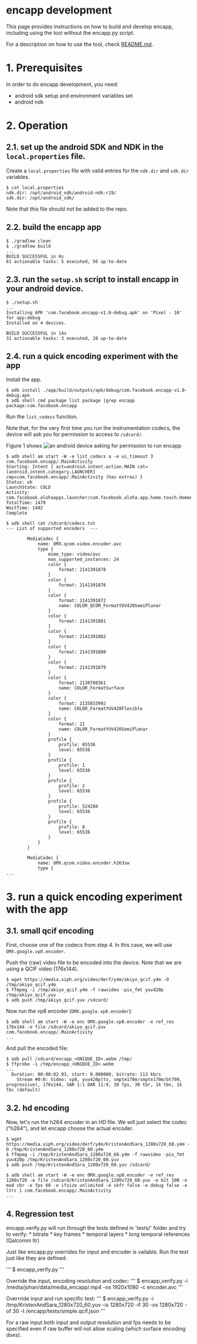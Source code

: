 # encapp development

This page provides instructions on how to build and develop encapp, including using the tool without the encapp.py script.

For a description on how to use the tool, check [README.md](README.md).


# 1. Prerequisites

In order to do encapp development, you need:
* android sdk setup and environment variables set
* android ndk


# 2. Operation

## 2.1. set up the android SDK and NDK in the `local.properties` file.

Create a `local.properties` file with valid entries for the `ndk.dir` and
`sdk.dir` variables.

```
$ cat local.properties
ndk.dir: /opt/android_ndk/android-ndk-r19/
sdk.dir: /opt/android_sdk/
```

Note that this file should not be added to the repo.

## 2.2. build the encapp app

```
$ ./gradlew clean
$ ./gradlew build
...
BUILD SUCCESSFUL in 6s
61 actionable tasks: 5 executed, 56 up-to-date
```

## 2.3. run the `setup.sh` script to install encapp in your android device.

```
$ ./setup.sh
...
Installing APK 'com.facebook.encapp-v1.0-debug.apk' on 'Pixel - 10' for app:debug
Installed on 4 devices.

BUILD SUCCESSFUL in 14s
31 actionable tasks: 3 executed, 28 up-to-date
```

## 2.4. run a quick encoding experiment with the app

Install the app.
```
$ adb install ./app/build/outputs/apk/debug/com.facebook.encapp-v1.0-debug.apk
$ adb shell cmd package list package |grep encapp
package:com.facebook.encapp
```

Run the `list_codecs` function.

Note that, for the very first time you run the instrumentation codecs, the
device will ask you for permission to access to `/sdcard/`.

Figure 1 shows ![an android device asking for permission to run encapp](doc/encapp_permission.jpeg)

```
$ adb shell am start -W -e list_codecs a -e ui_timeout 3 com.facebook.encapp/.MainActivity
Starting: Intent { act=android.intent.action.MAIN cat=[android.intent.category.LAUNCHER] cmp=com.facebook.encapp/.MainActivity (has extras) }
Status: ok
LaunchState: COLD
Activity: com.facebook.alohaapps.launcher/com.facebook.aloha.app.home.touch.HomeActivity
TotalTime: 1479
WaitTime: 1482
Complete
```

```
$ adb shell cat /sdcard/codecs.txt
--- List of supported encoders  ---

        MediaCodec {
            name: OMX.qcom.video.encoder.avc
            type {
                mime_type: video/avc
                max_supported_instances: 24
                color {
                    format: 2141391878
                }
                color {
                    format: 2141391876
                }
                color {
                    format: 2141391872
                    name: COLOR_QCOM_FormatYUV420SemiPlanar
                }
                color {
                    format: 2141391881
                }
                color {
                    format: 2141391882
                }
                color {
                    format: 2141391880
                }
                color {
                    format: 2141391879
                }
                color {
                    format: 2130708361
                    name: COLOR_FormatSurface
                }
                color {
                    format: 2135033992
                    name: COLOR_FormatYUV420Flexible
                }
                color {
                    format: 21
                    name: COLOR_FormatYUV420SemiPlanar
                }
                profile {
                    profile: 65536
                    level: 65536
                }
                profile {
                    profile: 1
                    level: 65536
                }
                profile {
                    profile: 2
                    level: 65536
                }
                profile {
                    profile: 524288
                    level: 65536
                }
                profile {
                    profile: 8
                    level: 65536
                }
            }
        }

        MediaCodec {
            name: OMX.qcom.video.encoder.h263sw
            type {
...
```

# 3. run a quick encoding experiment with the app

## 3.1. small qcif encoding

First, choose one of the codecs from step 4. In this case, we will use `OMX.google.vp8.encoder`.

Push the (raw) video file to be encoded into the device. Note that we are using a QCIF video (176x144).
```
$ wget https://media.xiph.org/video/derf/y4m/akiyo_qcif.y4m -O /tmp/akiyo_qcif.y4m
$ ffmpeg -i /tmp/akiyo_qcif.y4m -f rawvideo -pix_fmt yuv420p /tmp/akiyo_qcif.yuv
$ adb push /tmp/akiyo_qcif.yuv /sdcard/
```

Now run the vp8 encoder (`OMX.google.vp8.encoder`):
```
$ adb shell am start -W -e enc OMX.google.vp8.encoder -e ref_res 176x144 -e file /sdcard/akiyo_qcif.yuv com.facebook.encapp/.MainActivity
...
```

And pull the encoded file:
```
$ adb pull /sdcard/encapp_<UNIQUE_ID>.webm /tmp/
$ ffprobe -i /tmp/encapp_<UNIQUE_ID>.webm
...
  Duration: 00:00:02.93, start: 0.000000, bitrate: 113 kb/s
    Stream #0:0: Video: vp8, yuv420p(tv, smpte170m/smpte170m/bt709, progressive), 176x144, SAR 1:1 DAR 11:9, 30 fps, 30 tbr, 1k tbn, 1k tbc (default)
```

## 3.2. hd encoding

Now, let's run the h264 encoder in an HD file. We will just select the codec ("h264"), and let encapp choose the actual encoder.

```
$ wget https://media.xiph.org/video/derf/y4m/KristenAndSara_1280x720_60.y4m -O /tmp/KristenAndSara_1280x720_60.y4m
$ ffmpeg -i /tmp/KristenAndSara_1280x720_60.y4m -f rawvideo -pix_fmt yuv420p /tmp/KristenAndSara_1280x720_60.yuv
$ adb push /tmp/KristenAndSara_1280x720_60.yuv /sdcard/
```

```
$ adb shell am start -W -e enc OMX.google.vp8.encoder -e ref_res 1280x720 -e file /sdcard/KristenAndSara_1280x720_60.yuv -e bit 100 -e mod cbr -e fps 60 -e ifsize unlimited -e skfr false -e debug false -e ltrc 1 com.facebook.encapp/.MainActivity
...
```

## 4. Regression test

encapp.verify.py will run through the tests defined in 'tests/' folder and try to verify:
    * bitrate
    * key frames
    * temporal layers
    * long temporal references (Qalcomm ltr)

Just like encapp.py overrides for input and encoder is vailable.
Run the test just like they are defined:

'''
$ encapp_verify.py
'''

Override the input, encoding resolution and codec:
'''
$ encapp_verify.py -i /media/johan/data/media_encapp/<encoded>.mp4  -os 1920x1080 -c encoder.avc
'''

Overrride input and run specific test:
'''
$ encapp_verify.py -i /tmp/KristenAndSara_1280x720_60.yuv -is 1280x720 -if 30 -os 1280x720 -of 30 -t <PATH>/encapp/tests/simple.qcif.json
'''

For a raw input both input and output resolution and fps needs to be specified even if raw buffer will not allow scaling (which surface encoding does).

